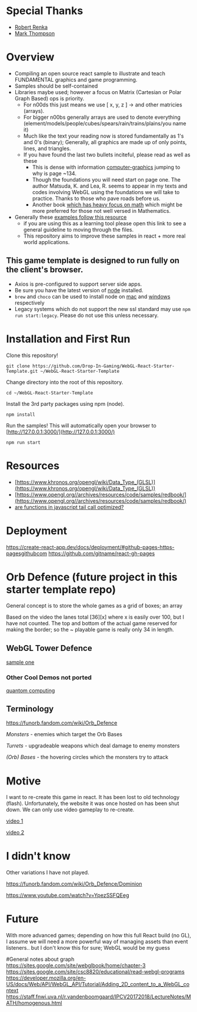 # Special Thanks
* [Robert Renka](https://computerscience.engineering.unt.edu/people/faculty/robert-renka)
* [Mark Thompson](https://computerscience.engineering.unt.edu/people/faculty/mark-thompson)

# Overview
* Compiling an open source react sample to illustrate and teach FUNDAMENTAL graphics and game programming. 
* Samples should be self-contained 
* Libraries maybe used; however a focus on Matrix (Cartesian or Polar Graph Based) ops is priority.
  * For n00ds this just means we use [ x, y, z ] -> and other matricies (arrays).
  * For bigger n00bs generally arrays are used to denote everything (element/models/people/cubes/spears/rain/trains/plains/you name it)
  * Much like the text your reading now is stored fundamentally as 1's and 0's (binary); Generally, all graphics are made up of only points, lines, and triangles.
  * If you have found the last two bullets inciteful, please read as well as these
    * This is dense with information [computer-graphics](https://github.com/RichardTMiles/Books/blob/master/computer-graphics/Fundamentals%20of%20Computer%20Graphics%203rd%20ed.%20-%20P.%20Shirley%2C%20S.%20Marschner%20(CRC%2C%202009)%20WW.pdf) jumping to why is page ~134. 
    * Though the foundations you will need start on page one. The author Matsuda, K. and Lea, R.  seems to appear in my texts and codes involving WebGL using the foundations we will take to practice. Thanks to those who pave roads before us.
    * Another book [which has heavy focus on math](https://github.com/RichardTMiles/Books/blob/master/computer-graphics/fundamentalsOfGraphics.pdf) which might be more preferred for those not well versed in Mathematics.
* Generally these [examples follow this resource](https://sites.google.com/site/webglbook/home/chapter-1)
  * if you are using this as a learning tool please open this link to see a general guideline to moving through the files. 
  * This repository aims to improve these samples in react + more real world applications.

## This game template is designed to run fully on the client's browser. 
* Axios is pre-configured to support server side apps. 
* Be sure you have the latest version of [node](https://nodejs.org/en/) installed. 
* `brew` and `choco`  can be used to install node on [mac](https://brew.sh/) and [windows](https://chocolatey.org/install) respectively
* Legacy systems which do not support the new ssl standard may use `npm run start:legacy`. Please do not use this unless necessary.

# Installation and First Run
Clone this repository!

    git clone https://github.com/Drop-In-Gaming/WebGL-React-Starter-Template.git ~/WebGL-React-Starter-Template
    

Change directory into the root of this repository.
    
    cd ~/WebGL-React-Starter-Template

Install the 3rd party packages using npm (node).

    npm install 

Run the samples! This will automatically open your browser to [http://127.0.0.1:3000/](http://127.0.0.1:3000/) 

    npm run start

# Resources 
* [https://www.khronos.org/opengl/wiki/Data_Type_(GLSL)](https://www.khronos.org/opengl/wiki/Data_Type_(GLSL))
* [https://www.opengl.org//archives/resources/code/samples/redbook/](https://www.opengl.org//archives/resources/code/samples/redbook/)
* [are functions in javascript tail call optimized?](https://stackoverflow.com/questions/37224520/are-functions-in-javascript-tail-call-optimized)

# Deployment

https://create-react-app.dev/docs/deployment/#github-pages-https-pagesgithubcom
https://github.com/gitname/react-gh-pages

# Orb Defence (future project in this starter template repo)

General concept is to store the whole games as a grid of boxes; an array 

Based on the video the lanes total  [36][x] where x is easily over 100, but
I have not counted. The top and bottom of the actual game reserved for 
making the border; so the ~ playable game is really only 34 in length. 


## WebGL Tower Defence

[sample one](http://www.webtowerdefense.com/)

### Other Cool Demos not ported

[quantom computing](https://algassert.com/quirk#)

## Terminology 

https://funorb.fandom.com/wiki/Orb_Defence

*Monsters -* enemies which target the Orb Bases

*Turrets -* upgradeable weapons which deal damage to enemy monsters

*(Orb) Bases -* the hovering circles which the monsters try to attack 

# Motive 

I want to re-create this game in react. It has been lost to old technology (flash). 
Unfortunately, the website it was once hosted on has been shut down. We can only use video gameplay to re-create.

[video 1](https://www.youtube.com/watch?v=Jlh_QO3F7FQ)

[video 2](https://www.youtube.com/watch?v=w9h1r4rKfsk)


# I didn't know 

Other variations I have not played.

https://funorb.fandom.com/wiki/Orb_Defence/Dominion

https://www.youtube.com/watch?v=YpezSSFQEeg


# Future 
With more advanced games; depending on how this full React build (no GL),
I assume we will need a more powerful way of managing assets than event listeners..
but I don't know this for sure; WebGL would be my guess




#General notes about graph 
https://sites.google.com/site/webglbook/home/chapter-3
https://sites.google.com/site/csc8820/educational/read-webgl-programs
https://developer.mozilla.org/en-US/docs/Web/API/WebGL_API/Tutorial/Adding_2D_content_to_a_WebGL_context
https://staff.fnwi.uva.nl/r.vandenboomgaard/IPCV20172018/LectureNotes/MATH/homogenous.html
